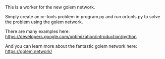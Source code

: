This is a worker for the new golem network.

Simply create an or-tools problem in program.py and run ortools.py to solve the problem using the golem network.

There are many examples here: https://developers.google.com/optimization/introduction/python

And you can learn more about the fantastic golem network here: https://golem.network/